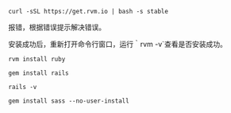 ```
curl -sSL https://get.rvm.io | bash -s stable
```

报错，根据错误提示解决错误。

安装成功后，重新打开命令行窗口，运行｀rvm -v`查看是否安装成功。

```
rvm install ruby
```

```
gem install rails

rails -v
```

```
gem install sass --no-user-install
```